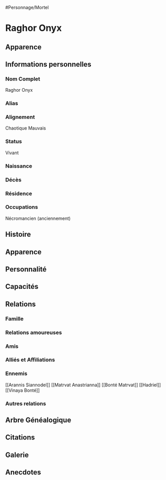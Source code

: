 #Personnage/Mortel 

# Raghor Onyx

## Apparence

## Informations personnelles
### Nom Complet
Raghor Onyx

### Alias

### Alignement
Chaotique Mauvais

### Status
Vivant

### Naissance

### Décès

### Résidence

### Occupations
Nécromancien (anciennement)

## Histoire

## Apparence

## Personnalité

## Capacités

## Relations
### Famille
### Relations amoureuses
### Amis
### Alliés et Affiliations
### Ennemis
[[Arannis Siannodel]]
[[Matrvat Anastrianna]]
[[Bonté Matrvat]]
[[Hadriel]]
[[Vinaya Bonté]]

### Autres relations

## Arbre Généalogique

## Citations

## Galerie

## Anecdotes